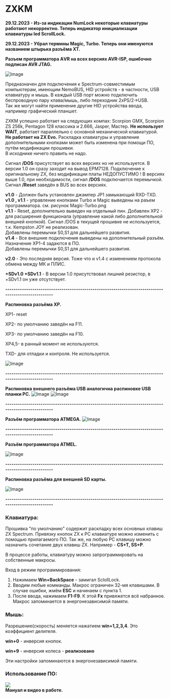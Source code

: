 # ZXKM
**29.12.2023 - Из-за индикации NumLock некоторые клавиатуры работают некорректно.
		Теперь индикатор инициализации клавиатуры led ScrollLock.**

**29.12.2023 - Убрал термины Magic, Turbo. Теперь они именуются названием штырька разъёма XT.**
  
  
**Разъем программатора АVR на всех версиях AVR-ISP, ошибочно подписан AVR JTAG.**   
		

![Image](./DOC/ZXKM_preview.jpg)

Предназначен для подключения к Spectrum-совместимым компьютерам, имеющим NemoBUS, HID устройств - 
в частности, USB клавиатуру и мышь. В каждый USB порт можно подключить беспроводную пару клава/мышь, 
либо переходник 2xPS/2->USB.   
Так же могут найти применение другие HID устройства ввода, например графический планшет.

ZXKM успешно работает на следующих компах: Scorpion GMX, Scorpion ZS 256k, Pentagon 128 классика и 2.666, Jasper, Мастер.
**Не использует WAIT**, работает параллельно с основной механической клавиатурой.  
**Не работает на ZX Evo.**
Раскладка клавиатуры и управление дополнительными кнопками может быть изменена при помощи ПО, путём модификации прошивки.  
В исходнике ничего править не надо.

 Сигнал **/DOS** присутствует во всех версиях но не используется. В версии 1.0 он сразу заходит на вывод EPM7128. Подключение к оригинальному ZX, 
 без модификации платы НЕДОПУСТИМО ! 
 В версиях выше 1.0, при необходимости, сигнал **/DOS** подключается перемычкой.
	Сигнал **/Reset** заведён в BUS во всех версиях.

**v1.0** - Должен быть установлен джампер JP1 замыкающий RXD-TXD.  
**v1.0 , v1.1** - управление кнопками Тurbo и Magic выведены на раъем программатора. см. рисунок Magic-Turbo.png  
**v1.1** - Reset, дополнительно выведен на отдельный пин. Добавлен XP2 - для расширения
       функционала (управление какой либо дополнительной внешней кнопкой).
       Сигнал /DOS в текущей прошивке не используется, т.к. Kempston JOY не реализован.  
Добавлены перемычки S0,S1 для дальнейшего развития.  
**v1.4** - Все внешние подключения выведены на дополнительный разъём. Назначение XP1-4 задаются в ПО.  
Добавлены перемычки S0,S1 для дальнейшего развития.

**v2.0** - Это последняя версия. Тоже что и v1.4 c изменением протокола обмена между МК и ПЛИС.

**+SDv1.0 +SDv1.1** - В версии 1.0 присутствовал лишний резистор, в +SDv1.1 он уже отсутствует. 

**---------------------------------------------------------------------------------------------------**

**Распиновка разъёма XP.**

ХP1- reset

XP2- по умолчанию заведён на F11.

XP3- по умолчанию заведён на F10.

XP4,5- в ранный момент не используются.

TXD- для отладки и контроля. Не используется.

![Image](./DOC/XP.jpg)

**---------------------------------------------------------------------------------------------------**

**Распиновка внешнего разъёма USB аналогична распиновке USB планки PC.**
![Image](./DOC/USB_s.png)
![Image](./DOC/USB.png)

**---------------------------------------------------------------------------------------------------**

**Разъём программатора ATMEGA.**
![Image](./DOC/AVR-ICE.jpg)

**---------------------------------------------------------------------------------------------------**

**Разъём программатора ATMEL.**

![Image](./DOC/Blaster.png)

**---------------------------------------------------------------------------------------------------**

**Распиновка разъёма для внешней SD карты.**

![Image](./DOC/ext_SD.png)

**---------------------------------------------------------------------------------------------------**


### Клавиатура:
Прошивка "по умолчанию" содержит раскладку всех основных клавиш ZX Spectrum. 
Привязку кнопок ZX к РС клавиатуре можно изменить с помощью прилагаемого ПО.
Так же, на любую РС клавишу можно назначить сочетание двух клавиш ZX. Например - **СS+T, SS+P**.

В процессе работы, клавиатуру можно запрограммировать на собственные макросы.

Вход в режим программирования:
1. Нажимаем **Win+BackSpace** - замигал SclollLock.
2. Вводим любые комманды. Макрос ограничен 32-мя клавишами.
   В случае ошибки, жмём **ESC** и начинаем с пункта 1.
3. После ввода, нажимаем **F1-F9**. К этой **Fх** привяжется всё набранное.
Макрос запоминается в энергонезависимой памяти.
  
### Мышь: 

Разрешение(скорость) меняется нажатием **win+1,2,3,4**. Это коэффициент делителя.

**win+0** - инверсия кнопок.

**win+9** - инверсия колеса - **реализовано**

Эти настройки запоминаются в энергонезависимой памяти.

### Использование ПО:
![](./DOC/ZXKM_Win.png)  
**Мануал и видео в работе.**

